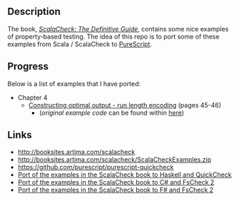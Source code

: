 
## Description

The book, [_ScalaCheck: The Definitive Guide_](http://www.artima.com/shop/scalacheck), contains some nice examples
of property-based testing. The idea of this repo is to port some of these
examples from Scala / ScalaCheck to [PureScript](http://www.purescript.org/).

## Progress

Below is a list of examples that I have ported:

* Chapter 4
    * [Constructing optimal output - run length encoding](https://github.com/taylorjg/ScalaCheckBookExamplesInPureScript/blob/master/src/Main.purs) (pages 45-46)
        * (_original example code_ can be found within [here](http://booksites.artima.com/scalacheck/examples/html/ch04.html#sec6))

## Links

* http://booksites.artima.com/scalacheck
* http://booksites.artima.com/scalacheck/ScalaCheckExamples.zip
* https://github.com/purescript/purescript-quickcheck
* [Port of the examples in the ScalaCheck book to Haskell and QuickCheck](https://github.com/taylorjg/ScalaCheckBookExamplesInQuickCheck)
* [Port of the examples in the ScalaCheck book to C# and FsCheck 2](https://github.com/taylorjg/ScalaCheckBookExamplesInFsCheck2)
* [Port of the examples in the ScalaCheck book to F# and FsCheck 2](https://github.com/taylorjg/ScalaCheckBookExamplesInFsCheckInFs)
